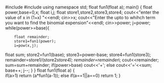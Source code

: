 #include<iostream>
#include<cmath>
using namespace std;
float fun1(float a);
main()
{
	float power,base=0,x;
	float i,j;
	float store1,store2,store3,store4;
	cout<<"enter the value of x in (1+x) "<<endl;
	cin>>x;
	cout<<"Enter the upto to whihch term you want to find the binomial expension"<<endl;
	cin>>power;
	j=power;
	while(power>=base){
		
		float remainder;
		store1=fun1(power);
		i=pow(x,j);
float sum;
store2=fun1(base);
	store3=power-base;
	store4=fun1(store3);
	remainder=store1/(store2*store4);
	remainder=remainder*i;
	cout<<remainder;
	sum=sum+remainder;
	if(power>base)
	cout<<'+';
	else
	cout<<'='<<sum;
		base++;
		j--;
		}
		}
float fun1(float a)
{ 	 	
if(a>1)
return (a*fun1(a-1));
else if(a==1||a==0)
return 1;
}

